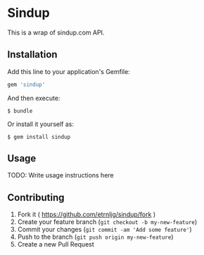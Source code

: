 # Sindup

This is a wrap of sindup.com API.

## Installation

Add this line to your application's Gemfile:

```ruby
gem 'sindup'
```

And then execute:

    $ bundle

Or install it yourself as:

    $ gem install sindup

## Usage

TODO: Write usage instructions here

## Contributing

1. Fork it ( https://github.com/etrnljg/sindup/fork )
2. Create your feature branch (`git checkout -b my-new-feature`)
3. Commit your changes (`git commit -am 'Add some feature'`)
4. Push to the branch (`git push origin my-new-feature`)
5. Create a new Pull Request
